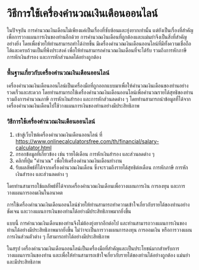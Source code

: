 วิธีการใช้เครื่องคำนวณเงินเดือนออนไลน์
======================================

ในปัจจุบัน การคำนวณเงินเดือนไม่เพียงแค่เป็นเรื่องที่ซับซ้อนและยุ่งยากเท่านั้น แต่ยังเป็นเรื่องที่สำคัญเพื่อการวางแผนการเงินของท่านอีกด้วย การคำนวณเงินเดือนที่ถูกต้องและแม่นยำจึงเป็นสิ่งที่สำคัญอย่างยิ่ง โดยเพื่อช่วยให้ท่านสามารถทำได้ง่ายขึ้น มีเครื่องคำนวณเงินเดือนออนไลน์ที่มีทั้งความเชื่อถือได้และครบถ้วนเป็นที่พึงประสงค์ เพื่อให้ท่านสามารถคำนวณเงินเดือนที่จะได้รับ รวมถึงการหักภาษี การหักเงินสำรอง และการหักส่วนลดได้อย่างถูกต้อง

### พื้นฐานเกี่ยวกับเครื่องคำนวณเงินเดือนออนไลน์

เครื่องคำนวณเงินเดือนออนไลน์เป็นเครื่องมือที่ถูกออกแบบมาเพื่อให้คำนวณเงินเดือนของท่านอย่างรวดเร็วและสะดวก โดยท่านสามารถใช้เครื่องคำนวณเงินเดือนออนไลน์เพื่อคำนวณรายได้สุทธิของท่าน รวมถึงการคำนวณภาษี การหักเงินสำรอง และการหักส่วนลดต่าง ๆ โดยท่านสามารถนำข้อมูลที่ได้จากเครื่องคำนวณเงินเดือนไปใช้วางแผนการเงินของท่านอย่างมีประสิทธิภาพ

### วิธีการใช้เครื่องคำนวณเงินเดือนออนไลน์

1. เข้าสู่เว็บไซต์เครื่องคำนวณเงินเดือนออนไลน์ ที่ <https://www.onlinecalculatorsfree.com/th/financial/salary-calculator.html>
2. กรอกข้อมูลที่เกี่ยวข้อง เช่น รายได้เดือน การหักเงินสำรอง และส่วนลดต่าง ๆ
3. คลิกที่ปุ่ม "คำนวณ" เพื่อให้เครื่องคำนวณเงินเดือนทำงาน
4. รับผลลัพธ์ที่ได้จากเครื่องคำนวณเงินเดือน ซึ่งจะรวมถึงรายได้สุทธิต่อเดือน การหักภาษี การหักเงินสำรอง และส่วนลดต่าง ๆ

โดยท่านสามารถใช้ผลลัพธ์ที่ได้จากเครื่องคำนวณเงินเดือนเพื่อวางแผนการเงิน การลงทุน และการวางแผนการออมเงินในอนาคต

การใช้เครื่องคำนวณเงินเดือนออนไลน์ช่วยให้ท่านสามารถทำความเข้าใจเกี่ยวกับรายได้ของท่านอย่างชัดเจน และวางแผนการเงินของท่านได้อย่างมีประสิทธิภาพมากยิ่งขึ้น

แบบนี้ การคำนวณเงินเดือนของท่านจึงไม่ต้องยุ่งยากอีกต่อไป และท่านสามารถวางแผนการเงินของท่านได้อย่างมีประสิทธิภาพมากยิ่งขึ้น ไม่ว่าจะเป็นการวางแผนการลงทุน การออมเงิน หรือการวางแผนการเงินส่วนตัวต่าง ๆ ก็สามารถทำได้อย่างมีประสิทธิภาพ

ในสรุป เครื่องคำนวณเงินเดือนออนไลน์เป็นเครื่องมือที่สำคัญและเป็นประโยชน์มากสำหรับการวางแผนการเงินของท่าน และเพื่อให้ท่านสามารถเข้าใจเกี่ยวกับรายได้ของท่านได้อย่างถูกต้อง แม่นยำ และมีประสิทธิภาพ